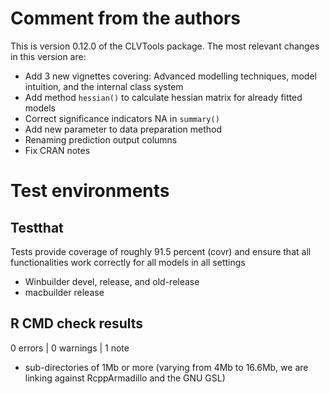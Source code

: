 # Comment from the authors
This is version 0.12.0 of the CLVTools package. 
The most relevant changes in this version are: 

* Add 3 new vignettes covering: Advanced modelling techniques, model intuition, and the internal class system
* Add method `hessian()` to calculate hessian matrix for already fitted models
* Correct significance indicators NA in `summary()`
* Add new parameter to data preparation method
* Renaming prediction output columns
* Fix CRAN notes



 
# Test environments

## Testthat
Tests provide coverage of roughly 91.5 percent (covr) and ensure that all functionalities work correctly for all models in all settings
* Winbuilder devel, release, and old-release 
* macbuilder release

## R CMD check results
0 errors | 0 warnings | 1 note
* sub-directories of 1Mb or more (varying from 4Mb to 16.6Mb, we are linking against RcppArmadillo and the GNU GSL)

